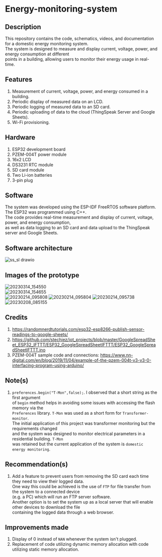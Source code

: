 # Energy-monitoring-system

## Description  
This repository contains the code, schematics, videos, and documentation for a domestic energy monitoring system.   
The system is designed to measure and display current, voltage, power, and energy consumption at different   
points in a building, allowing users to monitor their energy usage in real-time.   

## Features   
1. Measurement of current, voltage, power, and energy consumed in a building.   
2. Periodic display of measured data on an LCD.   
3. Periodic logging of measured data to an SD card.   
4. Periodic uploading of data to the cloud (ThingSpeak Server and Google Sheets).  
5. Wi-Fi provisioning.   

## Hardware  
1. ESP32 development board  
2. PZEM-004T power module  
3. 16x2 LCD   
4. DS3231 RTC module  
5. SD card module   
6. Two Li-ion batteries  
7. 3-pin plug   

## Software  
The system was developed using the ESP-IDF FreeRTOS software platform. The ESP32 was programmed using C++.    
The code provides real-time measurement and display of current, voltage, power, and energy consumption,  
as well as data logging to an SD card and data upload to the ThingSpeak server and Google Sheets.  

## Software architecture  
![ss_sl drawio](https://user-images.githubusercontent.com/46250887/224770270-1bf60a7b-530a-4b28-9697-761c83392917.png)  

## Images of the prototype   
![20230314_154550](https://user-images.githubusercontent.com/46250887/225056313-a61fb779-47ac-4ccb-96ba-5e7eebf49878.jpg)  
![20230314_154655](https://user-images.githubusercontent.com/46250887/225056379-8224e1f4-f767-416e-ba46-11a14c7af4e9.jpg)  
![20230214_095808](https://user-images.githubusercontent.com/46250887/218693188-4467e4f6-f67c-401f-bfd4-25fa2a50df3e.jpg)
![20230214_095804](https://user-images.githubusercontent.com/46250887/218693269-3f58c477-486f-4b24-bbf2-b4b3f9e1f41c.jpg)
![20230214_095738](https://user-images.githubusercontent.com/46250887/218693367-19334fc0-fde2-4a42-8139-cdb86ab65094.jpg)
![20230208_085155](https://user-images.githubusercontent.com/46250887/217480209-509b88e5-f881-40e4-9713-366d0af42f70.jpg)       

## Credits  
1. https://randomnerdtutorials.com/esp32-esp8266-publish-sensor-readings-to-google-sheets/  
2. https://github.com/stechiez/iot_projects/blob/master/GoogleSpreadSheet_ESP32_IFTTT/ESP32_GoogleSpreadSheetIFTTT/ESP32_GoogleSpreadSheetIFTTT.ino  
3. PZEM-004T sample code and connections: https://www.nn-digital.com/en/blog/2019/11/04/example-of-the-pzem-004t-v3-v3-0-interfacing-program-using-arduino/  

## Note(s)  
1. ``preferences.begin("T-Mon",false);``. I observed that a short string as the first argument    
of ``begin`` method helps in avoiding some issues with accessing the flash memory via the   
``Preferences`` library. ``T-Mon`` was used as a short form for ``Transformer-monitor``.  
The initial application of this project was transformer monitoring but the requirements changed  
and the system was designed to monitor electrical parameters in a residential building. ``T-Mon``  
was retained but the current application of the system is ``domestic energy monitoring``.  
 
## Recommendation(s)  
1. Add a feature to prevent users from removing the SD card each time they need to view their logged data.  
One way this could be achieved is the use of ``FTP`` for file transfer from the system to a connected device  
(e.g. a PC) which will run an FTP server software.  
Another option is to set the system up as a local server that will enable other devices to download the file  
containing the logged data through a web browser.  

## Improvements made  
1. Display of 0 instead of ``NAN`` whenever the system isn't plugged.  
2. Replacement of code utilizing dynamic memory allocation with code utilizing static memory allocation.  
